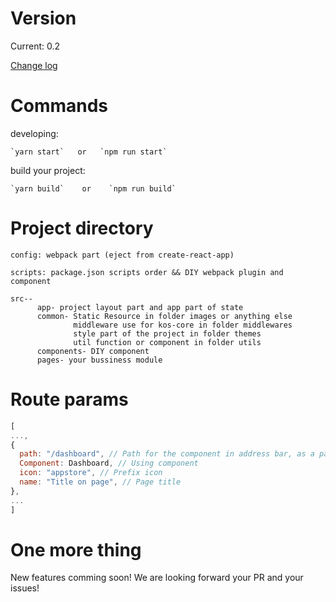 # Version
Current: 0.2

[Change log](https://github.com/ali-kos/kos-scaffold-desktop1-javascript/blob/master/CHANGE_LOG.md)

# Commands

developing:
```
`yarn start`   or   `npm run start`
```

build your project:
```
`yarn build`    or    `npm run build`
```


# Project directory
```
config: webpack part (eject from create-react-app)

scripts: package.json scripts order && DIY webpack plugin and component

src--
      app- project layout part and app part of state
      common- Static Resource in folder images or anything else
              middleware use for kos-core in folder middlewares 
              style part of the project in folder themes
              util function or component in folder utils 
      components- DIY component
      pages- your bussiness module
```

# Route params
``` js
[
...,
{
  path: "/dashboard", // Path for the component in address bar, as a part of namespace's key(replace '/' with '_' in key).
  Component: Dashboard, // Using component
  icon: "appstore", // Prefix icon
  name: "Title on page", // Page title
},
...
]
```

# One more thing

New features comming soon! We are looking forward your PR and your issues!

